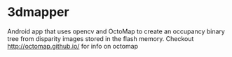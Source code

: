 3dmapper
========

Android app that uses opencv and OctoMap to create an occupancy binary tree from disparity images stored in the flash memory. Checkout http://octomap.github.io/ for info on octomap
